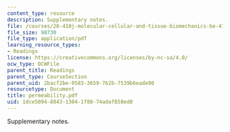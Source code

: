 ```yaml
---
content_type: resource
description: Supplementary notes.
file: /courses/20-410j-molecular-cellular-and-tissue-biomechanics-be-410j-spring-2003/1dce5094884313041f8874adaf858ed0_permeability.pdf
file_size: 98730
file_type: application/pdf
learning_resource_types:
- Readings
license: https://creativecommons.org/licenses/by-nc-sa/4.0/
ocw_type: OCWFile
parent_title: Readings
parent_type: CourseSection
parent_uid: 2bacf2be-9583-3659-762b-7539b6eade90
resourcetype: Document
title: permeability.pdf
uid: 1dce5094-8843-1304-1f88-74adaf858ed0
---
```

Supplementary notes.
